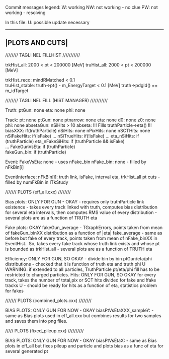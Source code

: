 Commit messages legend:
W: working
NW: not working - no clue
PW: not working - resolving

In this file:
U: possible update necessary


 --------------
|PLOTS AND CUTS|
 --------------


//////// TAGLI NEL FILLHIST ///////////

trkHist_all:		2000 < pt < 200000 [MeV]
truHist_all: 		2000 < pt < 200000 [MeV]

trkHist_reco:		mindRMatched < 0.1		
truHist_stable:       	truth->pt() - m_EnergyTarget < 0.1 [MeV]
			truth->pdgId() == m_idTarget
			
//////// TAGLI NEL FILL (HIST MANAGER) ///////////

Truth:
	ptGun: none
	eta:   none
	phi:   none

Track:
	pt: none
	ptGun: none
	ptnarrow: none
	eta: none 
	d0: none
	z0: none
	phi: none
	absetaGun: nSiHits > 10
	abseta: !!! Fills truthParticle->eta() !!!
	biasXXX: if(truthParticle)
	nSiHits: none
	nPixHits: none
	nSCTHits: none
	nSiFakeHits: if(isFake)
	...
	nSiTrueHits: if(!isFake)
	...
	eta_nSiHits: if (truthParticle)
	eta_nFakeSiHits: if (truthParticle && isFake)	
	...
	FakeGunVsEta: if (truthParticle)	
	fakeGun_bin: if (truthParticle)
	
Event:
	FakeVsEta: none - uses nFake_bin
	nFake_bin: none - filled by nFkBin[i]

EventInterface: 
	nFkBin[i]: truth link, isFake, interval eta, trkHist_all pt cuts
	           - filled by numFkBin in ITkStudy

/////// PLOTS (eff_all.cxx) ////////

Bias plots: ONLY FOR GUN - OKAY
     	    - requires only truthParticle link existence
	    - takes every track linked with truth, computes 
	      bias distribution for several eta intervals,
	      then computes RMS value of every distribution
	    - several plots are as a function of TRUTH eta
	           	    	 
Fake plots: OKAY
     	    fakeGun_average - TGraphErrors, points taken from mean 
     	                      of fakeGun_binXX distribution as a function 
			      of |eta|
	    fake_average - same as before but fake of every track, points
	    		   taken from mean of nFake_binXX in EventHist..
	    		   So, takes every fake track whose truth link
			   exists and whose pt is bounded as trkHist_all
	    - several plots are as a function of TRUTH eta

Efficiency: ONLY FOR GUN, SO OKAY
	    - divide bin by bin ptGun/eta/phi distributions
	    - checked that it is function of truth eta and truth phi
U	    WARNING: if extended to all particles, TruthParticle pt/eta/phi
	             fill has to be restricted to charged particles.
Hits:       ONLY FOR GUN, SO OKAY
	    for every track, takes the number of total,pix or SCT hits
	    divided for fake and !fake tracks
U	    - should be ready for hits as a function of eta,
	      statistics problem for fakes

/////// PLOTS (combined_plots.cxx) ////////

BIAS PLOTS: ONLY GUN FOR NOW - OKAY
     biasPtVsEtaXXX_sampleY: - same as Bias plots used in eff_all.cxx but 
     			       combines results for two samples and saves 
			       them into png files.

///// PLOTS (fixed_pileup.cxx) //////////

BIAS PLOTS: ONLY GUN FOR NOW - OKAY
     biasPtVsEtaX:  - same as Bias plots in eff_all but fixes pileup
                      and particle and plots bias as a func of eta
		      for several generated pt
